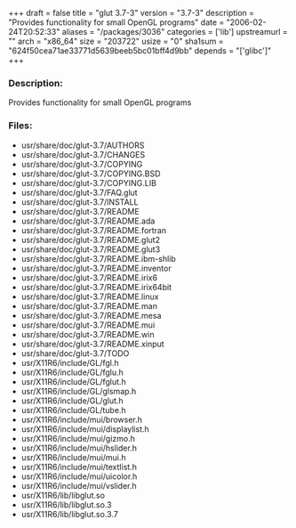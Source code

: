 +++
draft = false
title = "glut 3.7-3"
version = "3.7-3"
description = "Provides functionality for small OpenGL programs"
date = "2006-02-24T20:52:33"
aliases = "/packages/3036"
categories = ['lib']
upstreamurl = ""
arch = "x86_64"
size = "203722"
usize = "0"
sha1sum = "624f50cea71ae33771d5639beeb5bc01bff4d9bb"
depends = "['glibc']"
+++
### Description: 
Provides functionality for small OpenGL programs

### Files: 
* usr/share/doc/glut-3.7/AUTHORS
* usr/share/doc/glut-3.7/CHANGES
* usr/share/doc/glut-3.7/COPYING
* usr/share/doc/glut-3.7/COPYING.BSD
* usr/share/doc/glut-3.7/COPYING.LIB
* usr/share/doc/glut-3.7/FAQ.glut
* usr/share/doc/glut-3.7/INSTALL
* usr/share/doc/glut-3.7/README
* usr/share/doc/glut-3.7/README.ada
* usr/share/doc/glut-3.7/README.fortran
* usr/share/doc/glut-3.7/README.glut2
* usr/share/doc/glut-3.7/README.glut3
* usr/share/doc/glut-3.7/README.ibm-shlib
* usr/share/doc/glut-3.7/README.inventor
* usr/share/doc/glut-3.7/README.irix6
* usr/share/doc/glut-3.7/README.irix64bit
* usr/share/doc/glut-3.7/README.linux
* usr/share/doc/glut-3.7/README.man
* usr/share/doc/glut-3.7/README.mesa
* usr/share/doc/glut-3.7/README.mui
* usr/share/doc/glut-3.7/README.win
* usr/share/doc/glut-3.7/README.xinput
* usr/share/doc/glut-3.7/TODO
* usr/X11R6/include/GL/fgl.h
* usr/X11R6/include/GL/fglu.h
* usr/X11R6/include/GL/fglut.h
* usr/X11R6/include/GL/glsmap.h
* usr/X11R6/include/GL/glut.h
* usr/X11R6/include/GL/tube.h
* usr/X11R6/include/mui/browser.h
* usr/X11R6/include/mui/displaylist.h
* usr/X11R6/include/mui/gizmo.h
* usr/X11R6/include/mui/hslider.h
* usr/X11R6/include/mui/mui.h
* usr/X11R6/include/mui/textlist.h
* usr/X11R6/include/mui/uicolor.h
* usr/X11R6/include/mui/vslider.h
* usr/X11R6/lib/libglut.so
* usr/X11R6/lib/libglut.so.3
* usr/X11R6/lib/libglut.so.3.7
